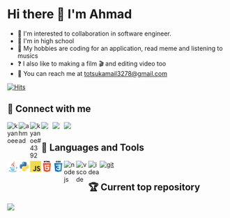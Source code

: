 <!-- START -->

# Hi there 👋 I'm Ahmad

<!-- About personal -->

- 👀 I'm interested to collaboration in software engineer.
- 📓 I'm in high school
- 📘 My hobbies are coding for an application, read meme and listening to musics
- ❓ I also like to making a film 🎬 and editing video too
- 📩 You can reach me at totsukamail3278@gmail.com

<!-- Visitor count -->
[![Hits](https://hits.seeyoufarm.com/api/count/incr/badge.svg?url=https%3A%2F%2Fgithub.com%2FAhmad3296%2Fhit-counter&count_bg=%233D71C8&title_bg=%23555555&icon=&icon_color=%23E7E7E7&title=Visitor&edge_flat=false)](https://hits.seeyoufarm.com)

## 📌 Connect with me

<!-- Social media -->

<a href="https://www.instagram.com/kyanoee/" target="blank">
  <img align="left" src="https://raw.githubusercontent.com/rahuldkjain/github-profile-readme-generator/master/src/images/icons/Social/instagram.svg" alt="kyanoee" width="26px" /></a>
<a href="https://www.youtube.com/channel/UC-WV52r-BjAKP79CLf5F7QQ" target="blank">
  <img align="left" src="https://raw.githubusercontent.com/rahuldkjain/github-profile-readme-generator/master/src/images/icons/Social/youtube.svg" alt="ahmad" width="26px" /></a>
<a href="https://discord.gg/kyanoe#4392" target="blank">
  <img align="left" src="https://raw.githubusercontent.com/rahuldkjain/github-profile-readme-generator/master/src/images/icons/Social/discord.svg" alt="kyanoe#4392" width="26px" />
</a>
<a href="https://twitter.com/@Ahmad94132298" target="blank">
  <img align="left" src="https://raw.githubusercontent.com/rahuldkjain/github-profile-readme-generator/master/src/images/icons/Social/twitter.svg" width="26px">
</a>
<a href="https://www.facebook.com/kano.uwu.5/">
  <img align="left" src="https://raw.githubusercontent.com/rahuldkjain/github-profile-readme-generator/master/src/images/icons/Social/facebook.svg" width="26px">
</a>
<a href="https://github.com/Ahmad3296">
  <img align="left" src="https://raw.githubusercontent.com/rahuldkjain/github-profile-readme-generator/master/src/images/icons/Social/github.svg" width="26px">
</a>

<br>

## 📂 Languages and Tools

<!-- Languages -->
<img align="left" alt="java" src="https://raw.githubusercontent.com/devicons/devicon/master/icons/java/java-original.svg" width="26px" />
<img align="left" alt="python" src="https://raw.githubusercontent.com/devicons/devicon/master/icons/python/python-original.svg" width="26px" />
<img align="left" alt="javascript" src="https://raw.githubusercontent.com/devicons/devicon/master/icons/javascript/javascript-original.svg" width="26px" />
<img align="left" alt="html5" src="https://raw.githubusercontent.com/devicons/devicon/master/icons/html5/html5-original-wordmark.svg" width="26px" />
<img align="left" alt="css3" src="https://raw.githubusercontent.com/devicons/devicon/master/icons/css3/css3-original-wordmark.svg" width="26px" />
<!-- Tools -->
<img align="left" alt="nodejs" src="https://user-images.githubusercontent.com/73148419/128793065-8f9be4b5-a264-4cad-8c21-1ef7ef08ec2d.png" width="28px" /> 
<img align="left" alt="vscode" src="https://user-images.githubusercontent.com/73148419/128693386-c557913a-381c-4d75-972c-3391f02329bc.png" width="28px" />
<img align="left" alt="idea" src="https://user-images.githubusercontent.com/73148419/128693991-5f2c25c2-c1b6-4ebb-a851-edb857818824.png" width="26px" />
<a href="https://git-scm.com/" target="_blank"> <img src="https://www.vectorlogo.zone/logos/git-scm/git-scm-icon.svg" alt="git" width="20px" /> </a>

<br>

## 🏆 Current top repository

<!-- Current Top repo -->

  <a href="https://github.com/Ahmad3296/TODO-APP">
  <img align="left" src="https://github-readme-stats.vercel.app/api/pin/?username=Ahmad3296&repo=TODO-APP&theme=dracula" />
  </a>
<!-- END -->
